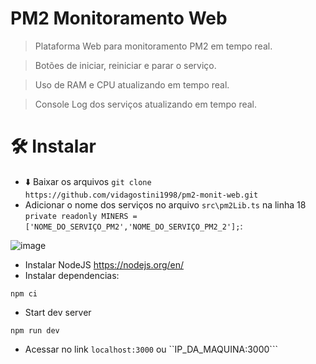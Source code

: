 # PM2 Monitoramento Web

>Plataforma Web para monitoramento PM2 em tempo real.

>Botões de iniciar, reiniciar e parar o serviço.

>Uso de RAM e CPU atualizando em tempo real.

>Console Log dos serviços atualizando em tempo real.

# 🛠️ Instalar
- :arrow_down: Baixar os arquivos ```git clone https://github.com/vidagostini1998/pm2-monit-web.git```
- Adicionar o nome dos serviços no arquivo ```src\pm2Lib.ts``` na linha 18 ```private readonly MINERS = ['NOME_DO_SERVIÇO_PM2','NOME_DO_SERVIÇO_PM2_2'];```:

![image](https://user-images.githubusercontent.com/94183727/212323879-f78c453c-27eb-47e8-b8eb-65ea15522a9d.png)

- Instalar NodeJS https://nodejs.org/en/
- Instalar dependencias:

```shell
npm ci
```

- Start dev server

```shell
npm run dev
```

- Acessar no link ```localhost:3000``` ou ``IP_DA_MAQUINA:3000```

